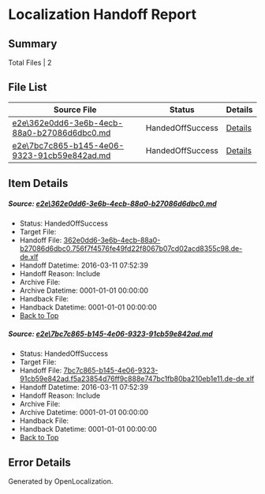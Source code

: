 # <a name='report-top'></a> Localization Handoff Report

## Summary
 Total Files | 2

## File List
 Source File | Status | Details 
 ----------- | ------ | ------- 
 [e2e\362e0dd6-3e6b-4ecb-88a0-b27086d6dbc0.md](https://github.com/OpenLocalizationTest/oltest/blob/c19e01f768bc8b3a90588a8e7a67c44543be7b14/e2e/362e0dd6-3e6b-4ecb-88a0-b27086d6dbc0.md) | HandedOffSuccess | [Details](#28a09932e3e8c818e8b26aaae9424934637e66251)
 [e2e\7bc7c865-b145-4e06-9323-91cb59e842ad.md](https://github.com/OpenLocalizationTest/oltest/blob/c19e01f768bc8b3a90588a8e7a67c44543be7b14/e2e/7bc7c865-b145-4e06-9323-91cb59e842ad.md) | HandedOffSuccess | [Details](#9570c0d14c7f21569b63d7c6c1ed882f1d9237e72)

## Item Details
##### <a name='28a09932e3e8c818e8b26aaae9424934637e66251'></a> Source: [e2e\362e0dd6-3e6b-4ecb-88a0-b27086d6dbc0.md](https://github.com/OpenLocalizationTest/oltest/blob/c19e01f768bc8b3a90588a8e7a67c44543be7b14/e2e/362e0dd6-3e6b-4ecb-88a0-b27086d6dbc0.md)
* Status: HandedOffSuccess
* Target File: 
* Handoff File: [362e0dd6-3e6b-4ecb-88a0-b27086d6dbc0.756f7f4576fe49fd22f8067b07cd02acd8355c98.de-de.xlf](https://github.com/OpenLocalizationTestOrg/olhandoff/blob/3bbf9431cb1ac7cf12b88912052dea09dc486560/ol-handoff/OpenLocalizationTestOrg/oltest.de-de/terryjin/low/362e0dd6-3e6b-4ecb-88a0-b27086d6dbc0.756f7f4576fe49fd22f8067b07cd02acd8355c98.de-de.xlf)
* Handoff Datetime: 2016-03-11 07:52:39
* Handoff Reason: Include
* Archive File: 
* Archive Datetime: 0001-01-01 00:00:00
* Handback File: 
* Handback Datetime: 0001-01-01 00:00:00
* [Back to Top](#report-top)

##### <a name='9570c0d14c7f21569b63d7c6c1ed882f1d9237e72'></a> Source: [e2e\7bc7c865-b145-4e06-9323-91cb59e842ad.md](https://github.com/OpenLocalizationTest/oltest/blob/c19e01f768bc8b3a90588a8e7a67c44543be7b14/e2e/7bc7c865-b145-4e06-9323-91cb59e842ad.md)
* Status: HandedOffSuccess
* Target File: 
* Handoff File: [7bc7c865-b145-4e06-9323-91cb59e842ad.f5a23854d76ff9c888e747bc1fb80ba210eb1e11.de-de.xlf](https://github.com/OpenLocalizationTestOrg/olhandoff/blob/3bbf9431cb1ac7cf12b88912052dea09dc486560/ol-handoff/OpenLocalizationTestOrg/oltest.de-de/terryjin/low/7bc7c865-b145-4e06-9323-91cb59e842ad.f5a23854d76ff9c888e747bc1fb80ba210eb1e11.de-de.xlf)
* Handoff Datetime: 2016-03-11 07:52:39
* Handoff Reason: Include
* Archive File: 
* Archive Datetime: 0001-01-01 00:00:00
* Handback File: 
* Handback Datetime: 0001-01-01 00:00:00
* [Back to Top](#report-top)


## Error Details

Generated by OpenLocalization.
